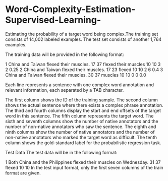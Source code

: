 # Word-Complexity-Estimation-Supervised-Learning-
Estimating the probability of a target word being complex.The training set consists of 14,002 labeled examples. The test set consists of another 1,764 examples.

The training data will be provided in the following format:

1  China and Taiwan flexed their muscles.   17  37  flexed their muscles    10  10  3   2   0.25
2  China and Taiwan flexed their muscles.   17  23  flexed  10  10  2   6   0.4
3  China and Taiwan flexed their muscles.   30  37  muscles 10  10  0   0   0.0

Each line represents a sentence with one complex word annotation and relevant information, each separated by a TAB character.

The first column shows the ID of the training sample.
The second column shows the actual sentence where there exists a complex phrase annotation.
The third and fourth columns display the start and end offsets of the target word in this sentence.
The fifth column represents the target word.
The sixth and seventh columns show the number of native annotators and the number of non-native annotators who saw the sentence.
The eighth and ninth columns show the number of native annotators and the number of non-native annotators who marked the target word as difficult.
The tenth column shows the gold-standard label for the probabilistic regression task.

Test Data
The test data will be in the following format:

1  Both China and the Philippines flexed their muscles on Wednesday.   31  37  flexed  10  10
In the test input format, only the first seven columns of the train format are given.
